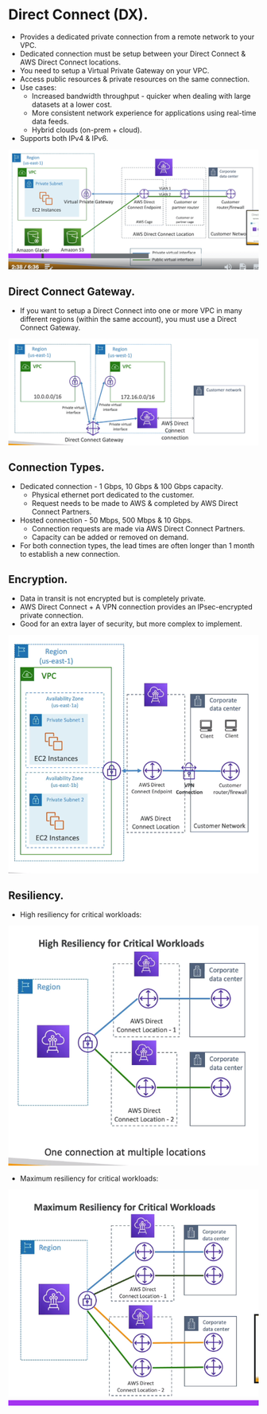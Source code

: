 # **Direct Connect (DX).**

* Provides a dedicated private connection from a remote network to your VPC.
* Dedicated connection must be setup between your Direct Connect & AWS Direct Connect locations.
* You need to setup a Virtual Private Gateway on your VPC.
* Access public resources & private resources on the same connection.
* Use cases:
    * Increased bandwidth throughput - quicker when dealing with large datasets at a lower cost.
    * More consistent network experience for applications using real-time data feeds.
    * Hybrid clouds (on-prem + cloud).
* Supports both IPv4 & IPv6.

<img src='./images/DirectConnect.png'>

## **Direct Connect Gateway.**

* If you want to setup a Direct Connect into one or more VPC in many different regions (within the same account), you must use a Direct Connect Gateway.

<img src='./images/DirectConnectGateway.png'>

## **Connection Types.**

* Dedicated connection - 1 Gbps, 10 Gbps & 100 Gbps capacity.
    * Physical ethernet port dedicated to the customer.
    * Request needs to be made to AWS & completed by AWS Direct Connect Partners.
* Hosted connection - 50 Mbps, 500 Mbps & 10 Gbps.
    * Connection requests are made via AWS Direct Connect Partners.
    * Capacity can be added or removed on demand.
* For both connection types, the lead times are often longer than 1 month to establish a new connection.

## **Encryption.**

* Data in transit is not encrypted but is completely private.
* AWS Direct Connect + A VPN connection provides an IPsec-encrypted private connection.
* Good for an extra layer of security, but more complex to implement.

<img src='./images/DirectConnectAndVPN.png'>

## **Resiliency.**

* High resiliency for critical workloads:

<img src='./images/HighResiliency.png'>

* Maximum resiliency for critical workloads:

<img src='./images/MaximumResiliency.png'>